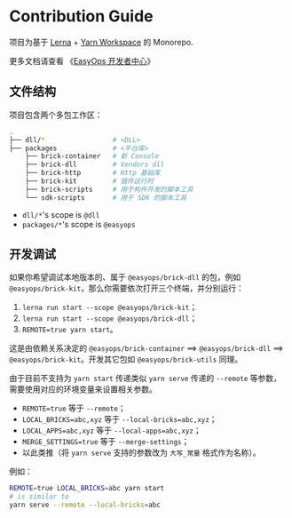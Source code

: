 # Contribution Guide

项目为基于 [Lerna] + [Yarn Workspace] 的 Monorepo.

更多文档请查看 《[EasyOps 开发者中心](http://docs.developers.easyops.cn/)》

## 文件结构

项目包含两个多包工作区：

```bash
.
├── dll/*                 # <DLL>
├── packages              # <平台库>
    ├── brick-container   # 新 Console
    ├── brick-dll         # Vendors dll
    ├── brick-http        # Http 基础库
    ├── brick-kit         # 插件运行时
    ├── brick-scripts     # 用于构件开发的脚本工具
    └── sdk-scripts       # 用于 SDK 的脚本工具
```

- `dll/*`'s scope is `@dll`
- `packages/*`'s scope is `@easyops`

## 开发调试

如果你希望调试本地版本的、属于 `@easyops/brick-dll` 的包，例如 `@easyops/brick-kit`，那么你需要依次打开三个终端，并分别运行：

1. `lerna run start --scope @easyops/brick-kit`；
2. `lerna run start --scope @easyops/brick-dll`；
3. `REMOTE=true yarn start`。

这是由依赖关系决定的 `@easyops/brick-container` ==> `@easyops/brick-dll` ==> `@easyops/brick-kit`。开发其它包如 `@easyops/brick-utils` 同理。

由于目前不支持为 `yarn start` 传递类似 `yarn serve` 传递的 `--remote` 等参数，需要使用对应的环境变量来设置相关参数。

- `REMOTE=true` 等于 `--remote`；
- `LOCAL_BRICKS=abc,xyz` 等于 `--local-bricks=abc,xyz`；
- `LOCAL_APPS=abc,xyz` 等于 `--local-apps=abc,xyz`；
- `MERGE_SETTINGS=true` 等于 `--merge-settings`；
- 以此类推（将 `yarn serve` 支持的参数改为 `大写_常量` 格式作为名称）。

例如：

```sh
REMOTE=true LOCAL_BRICKS=abc yarn start
# is similar to
yarn serve --remote --local-bricks=abc
```

[lerna]: https://github.com/lerna/lerna
[yarn workspace]: https://yarnpkg.com/lang/en/docs/workspaces/
